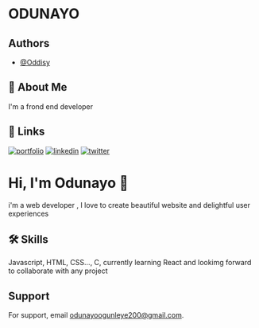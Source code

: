 # ODUNAYO
## Authors

- [@Oddisy](https://www.github.com/oddisy)


## 🚀 About Me
I'm a frond end developer

## 🔗 Links
[![portfolio](https://img.shields.io/badge/my_portfolio-000?style=for-the-badge&logo=ko-fi&logoColor=white)](https://github.com/Oddisy)
[![linkedin](https://img.shields.io/badge/linkedin-0A66C2?style=for-the-badge&logo=linkedin&logoColor=white)](www.linkedin.com/in/ogunleye-odunayo-4a444b23a)
[![twitter](https://img.shields.io/badge/twitter-1DA1F2?style=for-the-badge&logo=twitter&logoColor=white)](https://twitter.com/oddissy2/status/1524071555747094529?s=21&t=YtEpLHZMeBxBuoR2w6ZW6A)


# Hi, I'm Odunayo 👋
 i'm a web developer ,  I love to create beautiful website and delightful user experiences


## 🛠 Skills
Javascript, HTML, CSS..., C, currently learning React and lookimg forward to collaborate with any project



## Support

For support, email odunayoogunleye200@gmail.com.

